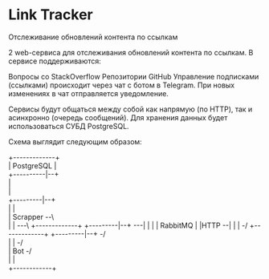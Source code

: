 # Link Tracker
Отслеживание обновлений контента по ссылкам

2 web-сервиса для отслеживания обновлений контента по ссылкам. В сервисе поддерживаются:

Вопросы со StackOverflow
Репозитории GitHub
Управление подписками (ссылками) происходит через чат с ботом в Telegram. При новых изменениях в чат отправляется уведомление.

Сервисы будут общаться между собой как напрямую (по HTTP), так и асинхронно (очередь сообщений). Для хранения данных будет использоваться СУБД PostgreSQL.

Cхема выглядит следующим образом:

+-------------+                        
|  PostgreSQL |                        
+----------|--+                        
           |                           
           |                           
 +---------|--+                        
 |            |                        
 |  Scrapper  --\                      
 |            |  ---\   +-------------+
 +---------|--+      ---|             |
           |            |   RabbitMQ  |
           |HTTP      --|             |
           |        -/  +-------------+
 +---------|--+   -/                   
 |            | -/                     
 |    Bot     -/                       
 |            |                        
 +------------+  
